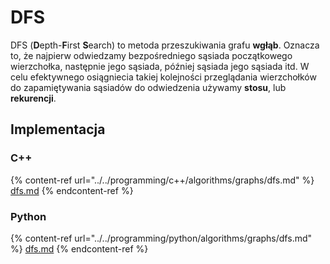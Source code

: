 # DFS

DFS (**D**epth-**F**irst **S**earch) to metoda przeszukiwania grafu **wgłąb**. Oznacza to, że najpierw odwiedzamy bezpośredniego sąsiada początkowego wierzchołka, następnie jego sąsiada, później sąsiada jego sąsiada itd. W celu efektywnego osiągniecia takiej kolejności przeglądania wierzchołków do zapamiętywania sąsiadów do odwiedzenia używamy **stosu**, lub **rekurencji**.

## Implementacja

### C++

{% content-ref url="../../programming/c++/algorithms/graphs/dfs.md" %}
[dfs.md](../../programming/c++/algorithms/graphs/dfs.md)
{% endcontent-ref %}

### Python

{% content-ref url="../../programming/python/algorithms/graphs/dfs.md" %}
[dfs.md](../../programming/python/algorithms/graphs/dfs.md)
{% endcontent-ref %}
